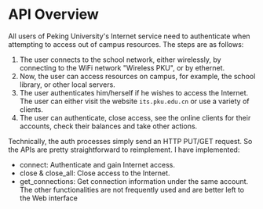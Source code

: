 # API Overview
All users of Peking University's Internet service need to authenticate when attempting to access out of campus resources. The steps are as follows:

1. The user connects to the school network, either wirelessly, by connecting to the WiFi network "Wireless PKU", or by ethernet.
2. Now, the user can access resources on campus, for example, the school library, or other local servers.
3. The user authenticates him/herself if he wishes to access the Internet. The user can either visit the website `its.pku.edu.cn` or use a variety of clients.
4. The user can authenticate, close access, see the online clients for their accounts, check their balances and take other actions.

Technically, the auth processes simply send an HTTP PUT/GET request. So the APIs are pretty straightforward to reimplement. I have implemented:
- connect: Authenticate and gain Internet access.
- close & close_all: Close access to the Internet.
- get_connections: Get connection information under the same account.
The other functionalities are not frequently used and are better left to the Web interface
